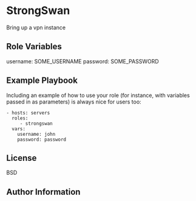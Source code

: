 StrongSwan
=========

Bring up a vpn instance


Role Variables
--------------

username: SOME_USERNAME
password: SOME_PASSWORD


Example Playbook
----------------

Including an example of how to use your role (for instance, with variables passed in as parameters) is always nice for users too:

    - hosts: servers
      roles:
         - strongswan
      vars:
        username: john
        password: password

License
-------

BSD

Author Information
------------------

